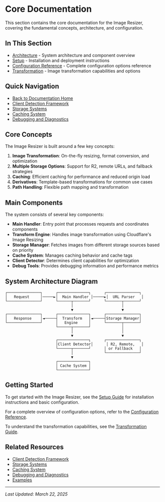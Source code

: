 # Core Documentation

This section contains the core documentation for the Image Resizer, covering the fundamental concepts, architecture, and configuration.

## In This Section

- [Architecture](architecture.md) - System architecture and component overview
- [Setup](setup.md) - Installation and deployment instructions
- [Configuration Reference](configuration-reference.md) - Complete configuration options reference
- [Transformation](transformation.md) - Image transformation capabilities and options

## Quick Navigation

- [Back to Documentation Home](../index.md)
- [Client Detection Framework](../client-detection/index.md)
- [Storage Systems](../storage/index.md)
- [Caching System](../caching/index.md)
- [Debugging and Diagnostics](../debugging/index.md)

## Core Concepts

The Image Resizer is built around a few key concepts:

1. **Image Transformation**: On-the-fly resizing, format conversion, and optimization
2. **Multiple Storage Options**: Support for R2, remote URLs, and fallback strategies
3. **Caching**: Efficient caching for performance and reduced origin load
4. **Derivatives**: Template-based transformations for common use cases
5. **Path Handling**: Flexible path mapping and transformation

## Main Components

The system consists of several key components:

- **Main Handler**: Entry point that processes requests and coordinates components
- **Transform Engine**: Handles image transformation using Cloudflare's Image Resizing
- **Storage Manager**: Fetches images from different storage sources based on priority
- **Cache System**: Manages caching behavior and cache tags
- **Client Detector**: Determines client capabilities for optimization
- **Debug Tools**: Provides debugging information and performance metrics

## System Architecture Diagram

```
┌───────────────┐      ┌──────────────┐      ┌───────────────┐
│   Request     │─────►│  Main Handler │─────►│  URL Parser   │
└───────────────┘      └──────┬───────┘      └───────┬───────┘
                              │                      │
                              ▼                      ▼
┌───────────────┐      ┌──────────────┐      ┌───────────────┐
│   Response    │◄─────┤  Transform   │◄─────┤Storage Manager│
└───────────────┘      │   Engine     │      └───────┬───────┘
                       └──────┬───────┘              │
                              │                      │
                              ▼                      ▼
                       ┌──────────────┐      ┌───────────────┐
                       │Client Detector│      │ R2, Remote,   │
                       └──────┬───────┘      │ or Fallback   │
                              │              └───────────────┘
                              ▼
                       ┌──────────────┐
                       │ Cache System │
                       └──────────────┘
```

## Getting Started

To get started with the Image Resizer, see the [Setup Guide](setup.md) for installation instructions and basic configuration.

For a complete overview of configuration options, refer to the [Configuration Reference](configuration-reference.md).

To understand the transformation capabilities, see the [Transformation Guide](transformation.md).

## Related Resources

- [Client Detection Framework](../client-detection/index.md)
- [Storage Systems](../storage/index.md)
- [Caching System](../caching/index.md)
- [Debugging and Diagnostics](../debugging/index.md)
- [Examples](../examples/index.md)

---

*Last Updated: March 22, 2025*